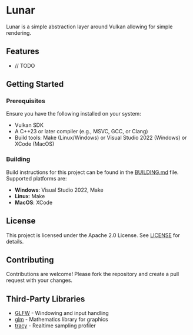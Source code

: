 # Lunar

Lunar is a simple abstraction layer around Vulkan allowing for simple rendering.

## Features

- // TODO

## Getting Started

### Prerequisites

Ensure you have the following installed on your system:
- Vulkan SDK
- A C++23 or later compiler (e.g., MSVC, GCC, or Clang)
- Build tools: Make (Linux/Windows) or Visual Studio 2022 (Windows) or XCode (MacOS)

### Building

Build instructions for this project can be found in the [BUILDING.md](BUILDING.md) file. Supported platforms are:
- **Windows**: Visual Studio 2022, Make
- **Linux**: Make
- **MacOS**: XCode

## License

This project is licensed under the Apache 2.0 License. See [LICENSE](LICENSE.txt) for details.

## Contributing

Contributions are welcome! Please fork the repository and create a pull request with your changes.

## Third-Party Libraries
- [GLFW](https://www.glfw.org/) - Windowing and input handling
- [glm](https://github.com/g-truc/glm) - Mathematics library for graphics
- [tracy](https://github.com/wolfpld/tracy) - Realtime sampling profiler
